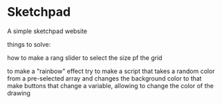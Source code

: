 # Sketchpad
A simple sketchpad website

things to solve:

how to make a rang slider to select the size pf the grid


to make a "rainbow" effect try to make a script that takes a random color from a pre-selected array and changes the background color to that  
   make buttons that change a variable, allowing to change the color of the drawing


